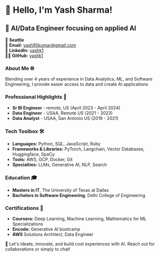 # 👋 Hello, I'm Yash Sharma!

## 🚀 AI/Data Engineer focusing on applied AI

📍 **Seattle**  
📧 **Email:** [yash95kumar@gmail.com](mailto:yash95kumar@gmail.com)  
🔗 **LinkedIn:** [yashk1](https://linkedin.com/in/yashk1)  
👨‍💻 **GitHub:** [yashk1](https://github.com/yashk1)


### About Me 🌐
Blending over 4 years of experience in Data Analytics, ML, and Software Engineering, I provide easier access to data and create AI applications


### Professional Highlights 🌟
- **Sr BI Engineer** - remote, US (April 2023 - April 2024)
- **Data Engineer** - USAA, Remote US (2021 - 2023)
- **Data Analyst** - USAA, San Antonio US (2019 - 2021)


### Tech Toolbox 🛠️
- **Languages:** Python, SQL, JavaScript, Ruby
- **Frameworks & Libraries:** PyTorch, Langchain, Vector Databases, Huggingface, SpaCy
- **Tools:** AWS, GCP, Docker, Git
- **Specialties:** LLMs, Generative AI, NLP, Search

### Education 🎓
- **Masters in IT**, The University of Texas at Dallas
- **Bachelors in Software Engineering**, Delhi College of Engineering

### Certifications 📜
- **Coursera:** Deep Learning, Machine Learning, Mathematics for ML Specializations
- **Encode:** Generative AI bootcamp
- **AWS** Solutions Architect, Data Engineer

🔗 Let's ideate, innovate, and build cool experiences with AI. Reach out for collaborations or simply to chat!
